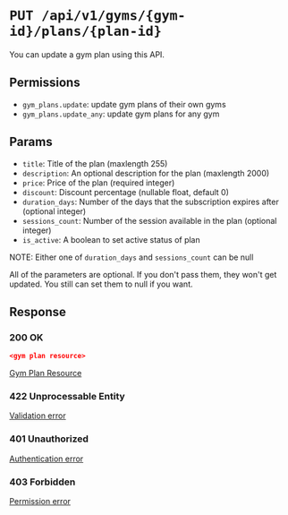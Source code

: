 # `PUT /api/v1/gyms/{gym-id}/plans/{plan-id}`
You can update a gym plan using this API.


## Permissions

- `gym_plans.update`: update gym plans of their own gyms
- `gym_plans.update_any`: update gym plans for any gym

## Params

- `title`: Title of the plan (maxlength 255)
- `description`: An optional description for the plan (maxlength 2000)
- `price`: Price of the plan (required integer)
- `discount`: Discount percentage (nullable float, default 0)
- `duration_days`: Number of the days that the subscription expires after (optional integer)
- `sessions_count`: Number of the session available in the plan (optional integer)
- `is_active`: A boolean to set active status of plan

NOTE: Either one of `duration_days` and `sessions_count` can be null

All of the parameters are optional. If you don't pass them, they won't get updated.
You still can set them to null if you want.

## Response

### 200 OK

```json
<gym plan resource>
```

[Gym Plan Resource](gym_plan_resource.md)

### 422 Unprocessable Entity
[Validation error](../../_globals/validation-errors.md)

### 401 Unauthorized
[Authentication error](../../_globals/authentication-errors.md)

### 403 Forbidden
[Permission error](../../_globals/permission-errors.md)
